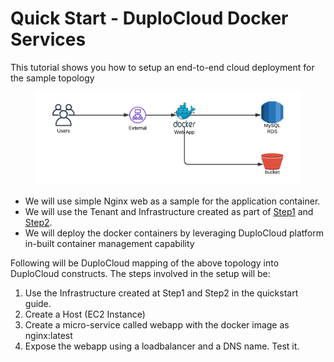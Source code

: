 # Quick Start - DuploCloud Docker Services

This tutorial shows you how to setup an end-to-end cloud deployment for the sample topology&#x20;

<figure><img src="../../../.gitbook/assets/image (3) (3).png" alt=""><figcaption></figcaption></figure>

* We will use simple Nginx web as a sample for the application container.
* We will use the Tenant and Infrastructure created as part of [Step1](../step-1-infrastructure.md) and [Step2](../step-2-tenant.md).
* We will deploy the docker containers by leveraging DuploCloud platform in-built container management capability

Following will be DuploCloud mapping of the above topology into DuploCloud constructs. The steps involved in the setup will be:

1. Use the Infrastructure created at Step1 and Step2 in the quickstart guide.
2. Create a Host (EC2 Instance)&#x20;
3. Create a micro-service called webapp with the docker image as nginx:latest
4. Expose the webapp using a loadbalancer and a DNS name. Test it.

